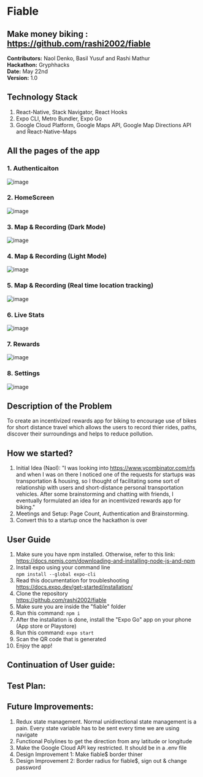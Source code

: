 # Fiable

## Make money biking : https://github.com/rashi2002/fiable

**Contributors:** Naol Denko, Basil Yusuf and Rashi Mathur <br>
**Hackathon:** Gryphhacks <br>
**Date:** May 22nd <br>
**Version:** 1.0 <br>

## Technology Stack
1. React-Native, Stack Navigator, React Hooks
2. Expo CLI, Metro Bundler, Expo Go
3. Google Cloud Platform, Google Maps API, Google Map Directions API and React-Native-Maps

## All the pages of the app
### 1. Authenticaiton
![image](https://user-images.githubusercontent.com/92009321/169708663-b3d81d5c-aa72-4ba7-9187-45f3bee3d669.png) <br>
### 2. HomeScreen
![image](https://user-images.githubusercontent.com/92009321/169708809-84ac1f15-aeee-43f4-82fc-53b0eade1451.png) <br>
### 3. Map & Recording (Dark Mode)
![image](https://user-images.githubusercontent.com/92009321/169708837-c7373974-9f0a-41db-80c6-fcf002bfb586.png) <br>
### 4. Map & Recording (Light Mode)
![image](https://user-images.githubusercontent.com/92009321/169709032-cffc50da-956b-4c6d-b198-d560fe383d87.png) <br>
### 5. Map & Recording (Real time location tracking)
![image](https://user-images.githubusercontent.com/92009321/169708990-c7521f22-b8dc-4775-938a-972592066d40.png) <br>
### 6. Live Stats
![image](https://user-images.githubusercontent.com/92009321/169708891-3e588d6b-5425-46d0-95ae-9773d9dae21e.png) <br>
### 7. Rewards
![image](https://user-images.githubusercontent.com/92009321/169708968-1761533a-c2fe-473c-9417-5643123a8715.png) <br>
### 8. Settings
![image](https://user-images.githubusercontent.com/92009321/169709068-ceb0c5db-692f-4be7-81ad-5f7159714e9a.png) <br>

## Description of the Problem

To create an incentivized rewards app for biking to encourage use of bikes for short distance travel which allows the users to record thier rides, paths, discover their surroundings and helps to reduce pollution.

## How we started?

1. Initial Idea (Naol): "I was looking into https://www.ycombinator.com/rfs and when I was on there I noticed one of the requests for startups was transportation & housing, so I thought of facilitating some sort of relationship with users and short-distance personal transportation vehicles. After some brainstorming and chatting with friends, I eventually formulated an idea for an incentivized rewards app for biking."
2. Meetings and Setup: Page Count, Authentication and Brainstorming.
3. Convert this to a startup once the hackathon is over

## User Guide

1. Make sure you have npm installed. Otherwise, refer to this link: <br>https://docs.npmjs.com/downloading-and-installing-node-js-and-npm<br>
2. Install expo using your command line <br> ```npm install --global expo-cli```<br>
3. Read this documentation for troubleshooting <br>https://docs.expo.dev/get-started/installation/<br>
4. Clone the repository<br>https://github.com/rashi2002/fiable<br>
5. Make sure you are inside the "fiable" folder
6. Run this command: ```npm i```
7. After the installation is done, install the "Expo Go" app on your phone (App store or Playstore)
8. Run this command: ```expo start```
9. Scan the QR code that is generated
10. Enjoy the app!

## Continuation of User guide: 

## Test Plan: 

## Future Improvements:
1. Redux state management. Normal unidirectional state management is a pain. Every state variable has to be sent every time we are using navigate
2. Functional Polylines to get the direction from any latitude or longitude
3. Make the Google Cloud API key restricted. It should be in a .env file
4. Design Improvement 1: Make fiable$ border thiner
5. Design Improvement 2: Border radius for fiable$, sign out & change password

